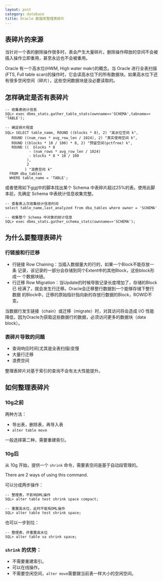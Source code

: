 ```yaml
---
layout: post
category: database
title: Oracle 数据库整理表碎片
---
```

## 表碎片的来源

当针对一个表的删除操作很多时，表会产生大量碎片。删除操作释放的空间不会被插入操作立即重用，甚至永远也不会被重用。

Oracle 有一个高水位(HWM, High water makr)的概念。当 Oracle 进行全表扫描(FTS, Full table scan)的操作时，它会读高水位下的所有数据块。如果高水位下还有很多空闲空间（碎片），这些空闲数据块是没必要读取的。

## 怎样确定是否有表碎片

	-- 收集表统计信息
    SQL> exec dbms_stats.gather_table_stats(ownname=>'SCHEMA',tabname=> 'TABLE');

    -- 确定碎片程度
	SQL> SELECT table_name, ROUND ((blocks * 8), 2) "高水位空间 k",
       ROUND ((num_rows * avg_row_len / 1024), 2) "真实使用空间 k",
       ROUND ((blocks * 10 / 100) * 8, 2) "预留空间(pctfree) k",
       ROUND ((  blocks * 8
               - (num_rows * avg_row_len / 1024)
               - blocks * 8 * 10 / 100
              ),
              2
             ) "浪费空间 k"
      FROM dba_tables
      WHERE table_name = 'TABLE';

或者使用如下[gist](https://gist.github.com/c771b0eca31bce66f785)中的脚本找出某个 Schema 中表碎片超过25%的表。使用此脚本前，先确定 Schema 中表统计信息收集完整。

	-- 查看表上次收集统计信息时间
	select table_name,last_analyzed from dba_tables where owner = 'SCHEMA'

    -- 收集整个 Schema 中对象的统计信息
	SQL> exec dbms_stats.gather_schema_stats(ownname=>'SCHEMA');

## 为什么要整理表碎片

### 行链接和行迁移

- 行链接 Row Chaining：当插入数据量大的行的，如果一个Block不能存放一条
  记录，该记录的一部分会存储到同个Extent中的其他Block，这些block形成一
  个数据块链。
- 行迁移 Row Migration：当Update的时候导致记录长度增加了，存储的Block已
  经满了，就会发生行迁移。Oracle会迁移整行数据到一个能够存储下整行数据
  的Block中，迁移的原始指针指向新的存放行数据的Block，ROWID不变。

当数据行发生链接（chain）或迁移（migrate）时，对其访问将会造成 I/O 性能
降低，因为Oracle为获取这些数据行的数据，必须访问更多的数据块（data
block）。

### 表碎片导致的问题

- 查询响应时间(尤其是全表扫描)变慢
- 大量行迁移
- 浪费空间

整理表碎片对基于索引的查询不会有太大性能提升。

## 如何整理表碎片

### 10g之前

两种方法：

- 导出表，删除表，再导入表
- `alter table move`

一般选择第二种，需要重建索引。

### 10g后

从 10g 开始，提供一个 `shrink` 命令，需要表空间是基于自动段管理的。

There are 2 ways of using this command.

可以分成两步操作：

    -- 整理表，不影响DML操作
    SQL> alter table test shrink space compact;

	-- 重置高水位，此时不能有DML操作
    SQL> alter table test shrink space;

也可以一步到位：

	-- 整理表，并重置高水位
    SQL> alter table sa shrink space;

### `shrink` 的优势：

- 不需要重建索引。
- 可以在线操作。
- 不需要空闲空间，`alter move`需要跟当前表一样大小的空闲空间。
